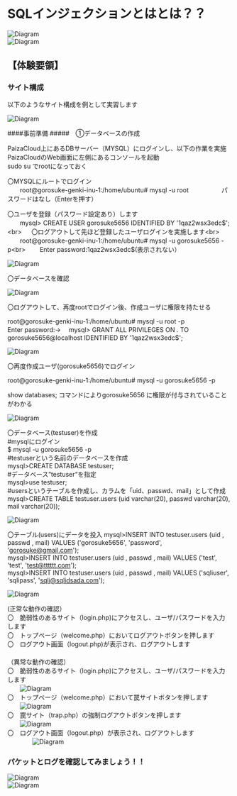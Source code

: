 # SQLインジェクションとはとは？？<br>
 ![Diagram](./images/SQLi-1.jpg)<br>
![Diagram](./images/SQLi-2.jpg)<br>

## 【体験要領】

### サイト構成<br>
以下のようなサイト構成を例として実習します<br>

 ![Diagram](./images/SQLi-3.jpg)<br>

####事前準備
#####　①データベースの作成<br>

PaizaCloud上にあるDBサーバー（MYSQL）にログインし、以下の作業を実施<br>
PaizaCloudのWeb画面に左側にあるコンソールを起動<br>
sudo su でrootになっておく<br>


〇MYSQLにルートでログイン<br>
　　root@gorosuke-genki-inu-1:/home/ubuntu# mysql -u root
　　　　　パスワードはなし（Enterを押す）<br>

〇ユーザを登録（パスワード設定あり）します<br>
　　mysql> CREATE USER gorosuke5656 IDENTIFIED BY '1qaz2wsx3edc$';<br>
　
〇ログアウトして先ほど登録したユーザログインを実施します<br>
　　root@gorosuke-genki-inu-1:/home/ubuntu# mysql -u gorosuke5656 -p<br>
　　Enter password:1qaz2wsx3edc$(表示されない）<br>

  ![Diagram](./images/SQLi-4.jpg)<br>

〇データベースを確認<br>

 ![Diagram](./images/SQLi-5.jpg)<br>

〇ログアウトして、再度rootでログイン後、作成ユーザに権限を持たせる<br>

root@gorosuke-genki-inu-1:/home/ubuntu# mysql -u root -p<br>
Enter password:→　
mysql> GRANT ALL PRIVILEGES ON *.* TO gorosuke5656@localhost IDENTIFIED BY '1qaz2wsx3edc$';<br>

![Diagram](./images/SQLi-6.jpg)<br>


〇再度作成ユーザ(gorosuke5656)でログイン<br>

root@gorosuke-genki-inu-1:/home/ubuntu# mysql -u gorosuke5656 -p<br>

show databases; コマンドによりgorosuke5656 に権限が付与されていることがわかる<br>

![Diagram](./images/SQLi-6.5.jpg)<br>

〇データベース(testuser)を作成<br>
#mysqlにログイン<br>
 $ mysql -u gorosuke5656 -p<br>
#testuserという名前のデータベースを作成<br>
 mysql>CREATE DATABASE testuser;<br>
#データベース”testuser”を指定<br>
 mysql>use testuser;<br>
#usersというテーブルを作成し、カラムを「uid、passwd、mail」として作成
mysql>CREATE TABLE testuser.users (uid varchar(20), passwd varchar(20), mail varchar(20));<br>

![Diagram](./images/SQLi-6.jpg)<br>

〇テーブル(users)にデータを投入
mysql>INSERT INTO testuser.users (uid , passwd , mail) VALUES ('gorosuke5656', 'password', 'gorosuke@gmail.com');<br>
mysql>INSERT INTO testuser.users (uid , passwd , mail) VALUES ('test', 'test', 'test@tttttt.com');<br>
mysql>INSERT INTO testuser.users (uid , passwd , mail) VALUES ('sqliuser', 'sqlipass', 'sqli@sqlidsada.com');<br>


![Diagram](./images/SQLi-8.jpg)<br>


(正常な動作の確認）<br>
〇　脆弱性のあるサイト（login.php)にアクセスし、ユーザ/パスワードを入力します<br>
〇　トップページ（welcome.php）においてログアウトボタンを押します<br>
〇　ログアウト画面（logout.php)が表示され、ログアウトします<br>
 　　   
（異常な動作の確認）<br>
〇　脆弱性のあるサイト（login.php)にアクセスし、ユーザ/パスワードを入力します<br>
 　　![Diagram](./images/CSRF-4.jpg)<br>
〇　トップページ（welcome.php）において罠サイトボタンを押します<br>
 　　![Diagram](./images/CSRF-5.jpg)<br>
〇　罠サイト（trap.php）の強制ログアウトボタンを押します<br>
 　　![Diagram](./images/CSRF-6.jpg)<br>
〇　ログアウト画面（logout.php）が表示され、ログアウトします<br>
 　　　　![Diagram](./images/CSRF-7.jpg)<br>








### パケットとログを確認してみましょう！！<br>
![Diagram](./images/CSRF-8.jpg)<br>
![Diagram](./images/CSRF-9.jpg)<br>
